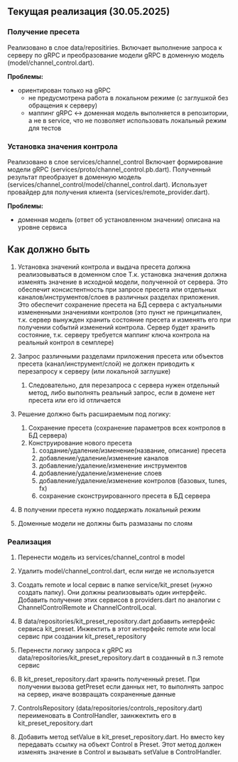 ## Текущая реализация (30.05.2025)

### Получение пресета 
Реализовано в слое data/repositiries.
Включает выполнение запроса к серверу по gRPC и преобразование модели gRPC в доменную модель (model/channel_control.dart).

**Проблемы:**
- ориентирован только на gRPC
  - не предусмотрена работа в локальном режиме (с заглушкой без обращения к серверу)
  - маппинг gRPC <-> доменная модель выполняется в репозитории, а не в service, что не позволяет использовать локальный режим для тестов



### Установка значения контрола
Реализовано в слое services/channel_control
Включает формирование модели gRPC (services/proto/channel_control.pb.dart).
Полученный результат преобразует в доменную модель (services/channel_control/model/channel_control.dart).
Использует провайдер для получения клиента (services/remote_provider.dart).

**Проблемы:**
- доменная модель (ответ об установленном значении) описана на уровне сервиса


## Как должно быть

1. Установка значений контрола и выдача пресета должна реализовываться в доменном слое
  Т.к. установка значения должна изменять значение в исходной модели, полученной от сервера.
  Это обеспечит консистентность при запросе пресета или отдельных каналов/инструментов/слоев в различных разделах приложения.
  Это обеспечит сохранение пресета на БД сервера с актуальными измененными значениями контролов (это пункт не принципиален, т.к. сервер вынужден хранить состояние пресета и изменять его при получении событий изменений контрола. Сервер будет хранить состояние, т.к. серверу требуется маппинг ключа контрола на реальный контрол в семплере)

2. Запрос различными разделами приложения пресета или объектов пресета (канал/инструмент/слой) не должен приводить к перезапросу к серверу (или локальной заглушке)
   1. Следовательно, для перезапроса с сервера нужен отдельный метод, либо выполнять реальный запрос, если в домене нет пресета или его id отличается

3. Решение должно быть расшираемым под логику:
   1. Сохранение пресета (сохранение параметров всех контролов в БД сервера)
   2. Конструирование нового пресета
      1. создание/удаление/изменение(название, описание) пресета 
      2. добавление/удаление/изменение каналов
      3. добавление/удаление/изменение инструментов
      4. добавление/удаление/изменение слоев
      5. добавление/удаление/изменение контролов (базовых, tunes, fx)
      6. сохранение сконструированного пресета в БД сервера

4. В получении пресета нужно поддержать локальный режим

5. Доменные модели не должны быть размазаны по слоям

### Реализация

1. Перенести модель из services/channel_control в model

2. Удалить model/channel_control.dart, если нигде не используется

3. Создать remote и local сервис в папке service/kit_preset (нужно создать папку). Они должны реализовывать один интерфейс. Добавить получение этих сервисов в providers.dart по аналогии с ChannelControlRemote и ChannelControlLocal. 
4. В data/repositories/kit_preset_repository.dart добавить интерфейс сервиса kit_preset. Инжектить в этот интерфейс remote или local сервис при создании kit_preset_repository
5. Перенести логику запроса к gRPC из data/repositories/kit_preset_repository.dart в созданный в п.3 remote сервис
6. В kit_preset_repository.dart хранить полученный preset. При получении вызова getPreset если данных нет, то выполнять запрос на сервер, иначе возвращать сохраненные данные

7. ControlsRepository (data/repositories/controls_repository.dart) переименовать в ControlHandler, заинжектить его в kit_preset_repository.dart
8. Добавить метод setValue в kit_preset_repository.dart. Но вместо key передавать ссылку на объект Control в Preset. Этот метод должен изменять значение в Control и вызывать setValue в ControlHandler.
   
